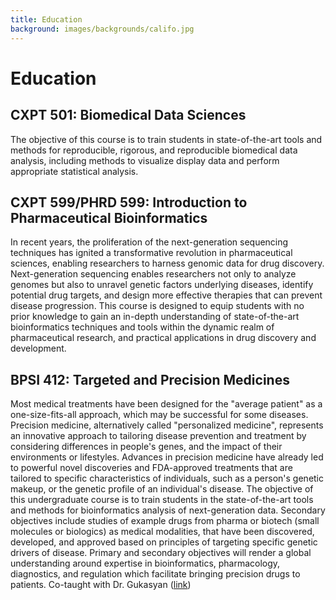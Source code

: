 ```yaml
---
title: Education
background: images/backgrounds/califo.jpg
---
```


# <i class="fas fa-user-graduate"></i>Education

## CXPT 501: Biomedical Data Sciences

The objective of this course is to train students in state-of-the-art tools and methods for reproducible, rigorous, and reproducible biomedical data analysis, including methods to visualize display data and perform appropriate statistical analysis. 

## CXPT 599/PHRD 599: Introduction to Pharmaceutical Bioinformatics

In recent years, the proliferation of the next-generation sequencing techniques has ignited a transformative revolution in pharmaceutical sciences, enabling researchers to harness genomic data for drug discovery. Next-generation sequencing enables researchers not only to analyze genomes but also to unravel genetic factors underlying diseases, identify potential drug targets, and design more effective therapies that can prevent disease progression. This course is designed to equip students with no prior knowledge to gain an in-depth understanding of state-of-the-art bioinformatics techniques and tools within the dynamic realm of pharmaceutical research, and practical applications in drug discovery and development.

## BPSI 412: Targeted and Precision Medicines

Most medical treatments have been designed for the "average patient" as a one-size-fits-all approach, which may be successful for some diseases. Precision medicine, alternatively called "personalized medicine", represents an innovative approach to tailoring disease prevention and treatment by considering differences in people's genes, and the impact of their environments or lifestyles. Advances in precision medicine have already led to powerful novel discoveries and FDA-approved treatments that are tailored to specific characteristics of individuals, such as a person's genetic makeup, or the genetic profile of an individual's disease. The objective of this undergraduate course is to train students in the state-of-the-art tools and methods for bioinformatics analysis of next-generation data. Secondary objectives include studies of example drugs from pharma or biotech (small molecules or biologics) as medical modalities, that have been discovered, developed, and approved based on principles of targeting specific genetic drivers of disease. Primary and secondary objectives will render a global understanding around expertise in bioinformatics, pharmacology, diagnostics, and regulation which facilitate bringing precision drugs to patients. Co-taught with Dr. Gukasyan ([link](https://mann.usc.edu/faculty/hovhannes-hovik-gukasyan-phd/))